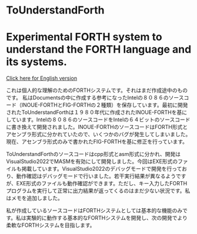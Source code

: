 # ToUnderstandForth  
# Experimental FORTH system to understand the FORTH language and its systems.  
  
[ Click here for English version](README_ENG.md)   
  
これは個人的な理解のためのFORTHシステムです。それはまだ作成途中のものです。
私はDocumentsの中に作成する参考になったIntelの８０８６のソースコード（INOUE-FORTHとFIG-FORTHの２種類）を保存しています。最初に開発されたToUnderstandForthは１９８０年代に作成されたINOUE-FORTHを基にしています。Intelの８０８６のソースコードをIntelの６４ビットのソースコードに書き換えて開発されました。INOUE-FORTHのソースコードはFORTH形式とアセンブラ形式に分かれていたので、いくつかのバグが発生してしまいました。現在、アセンブラ形式のみで書かれたFIG-FORTHを基に修正を行っています。

ToUnderstandForthのソースコードはcpp形式とasm形式に分かれ、開発はVisualStudio2022でMASMを有効にして開発しました。今回はEXE形式のファイルも掲載しています。VisualStudio2022のデバッグモードで開発を行っており、動作確認はデバッグモードで行いました。若干実行結果が異なるようですが、EXE形式のファイルも動作確認ができます。ただし、キー入力したFORTHプログラムを実行して正常に出力結果が返ってくるのはまだ少ない状況です。私はメモを追加しました。

私が作成しているソースコードはFORTHシステムとしては基本的な機能のみです。私は実験的に動作する基本的なFORTHシステムを開発し、次の開発でより柔軟なFORTHシステムを目指します。
